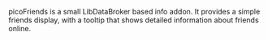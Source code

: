 picoFriends is a small LibDataBroker based info addon. It provides a simple
friends display, with a tooltip that shows detailed information about friends
online.
